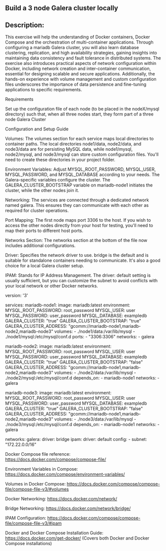 Build a 3 node Galera cluster locally
---------------------------------------------------------------------------------------------------------

Description:
------------------------------------------------
This exercise will help the understanding of Docker containers, Docker Compose and the orchestration of multi-container applications. Through configuring a mariadb Galera cluster, you will also learn database clustering, replication, and high availability strategies, gaining insights into maintaining data consistency and fault tolerance in distributed systems. The exercise also introduces practical aspects of network configuration within Docker, including network creation and inter-container communication, essential for designing scalable and secure applications. Additionally, the hands-on experience with volume management and custom configuration files underscores the importance of data persistence and fine-tuning applications to specific requirements.

Requirements

Set up the configuration file of each node (to be placed in the nodeX/mysql directory) such that, when all three nodes start, they form part of a three node Galera Cluster

Configuration and Setup Guide

Volumes: The volumes section for each service maps local directories to container paths. The local directories node1/data, node2/data, and node3/data are for persisting MySQL data, while node1/mysql, node2/mysql, and node3/mysql can store custom configuration files. You'll need to create these directories in your project folder.

Environment Variables: Adjust MYSQL_ROOT_PASSWORD, MYSQL_USER, MYSQL_PASSWORD, and MYSQL_DATABASE according to your needs. The Galera-specific variables configure the cluster. The GALERA_CLUSTER_BOOTSTRAP variable on mariadb-node1 initiates the cluster, while the other nodes join it.

Networking: The services are connected through a dedicated network named galera. This ensures they can communicate with each other as required for cluster operations.

Port Mapping: The first node maps port 3306 to the host. If you wish to access the other nodes directly from your host for testing, you'll need to map their ports to different host ports.

Networks Section: The networks section at the bottom of the file now includes additional configurations.

Driver: Specifies the network driver to use. bridge is the default and is suitable for standalone containers needing to communicate. It's also a good choice for a local Galera cluster setup.

IPAM: Stands for IP Address Management. The driver: default setting is usually sufficient, but you can customize the subnet to avoid conflicts with your local network or other Docker networks.

version: '3'

services:
  mariadb-node1:
    image: mariadb:latest
    environment:
      MYSQL_ROOT_PASSWORD: root_password
      MYSQL_USER: user
      MYSQL_PASSWORD: user_password
      MYSQL_DATABASE: exampledb
      GALERA_CLUSTER: "true"
      GALERA_CLUSTER_BOOTSTRAP: "true"
      GALERA_CLUSTER_ADDRESS: "gcomm://mariadb-node1,mariadb-node2,mariadb-node3"
    volumes:
      - ./node1/data:/var/lib/mysql
      - ./node1/mysql:/etc/mysql/conf.d
    ports:
      - "3306:3306"
    networks:
      - galera

  mariadb-node2:
    image: mariadb:latest
    environment:
      MYSQL_ROOT_PASSWORD: root_password
      MYSQL_USER: user
      MYSQL_PASSWORD: user_password
      MYSQL_DATABASE: exampledb
      GALERA_CLUSTER: "true"
      GALERA_CLUSTER_BOOTSTRAP: "false"
      GALERA_CLUSTER_ADDRESS: "gcomm://mariadb-node1,mariadb-node2,mariadb-node3"
    volumes:
      - ./node2/data:/var/lib/mysql
      - ./node2/mysql:/etc/mysql/conf.d
    depends_on:
      - mariadb-node1
    networks:
      - galera

  mariadb-node3:
    image: mariadb:latest
    environment:
      MYSQL_ROOT_PASSWORD: root_password
      MYSQL_USER: user
      MYSQL_PASSWORD: user_password
      MYSQL_DATABASE: exampledb
      GALERA_CLUSTER: "true"
      GALERA_CLUSTER_BOOTSTRAP: "false"
      GALERA_CLUSTER_ADDRESS: "gcomm://mariadb-node1,mariadb-node2,mariadb-node3"
    volumes:
      - ./node3/data:/var/lib/mysql
      - ./node3/mysql:/etc/mysql/conf.d
    depends_on:
      - mariadb-node1
    networks:
      - galera

networks:
  galera:
    driver: bridge
    ipam:
      driver: default
      config:
        - subnet: "172.22.0.0/16"





Docker Compose file reference: https://docs.docker.com/compose/compose-file/ 

Environment Variables in Compose: https://docs.docker.com/compose/environment-variables/ 

Volumes in Docker Compose: https://docs.docker.com/compose/compose-file/compose-file-v3/#volumes 

Docker Networking: https://docs.docker.com/network/ 

Bridge Networking: https://docs.docker.com/network/bridge/ 

IPAM Configuration: https://docs.docker.com/compose/compose-file/compose-file-v3/#ipam 

Docker and Docker Compose Installation Guide: https://docs.docker.com/get-docker/  (Covers both Docker and Docker Compose installations)

